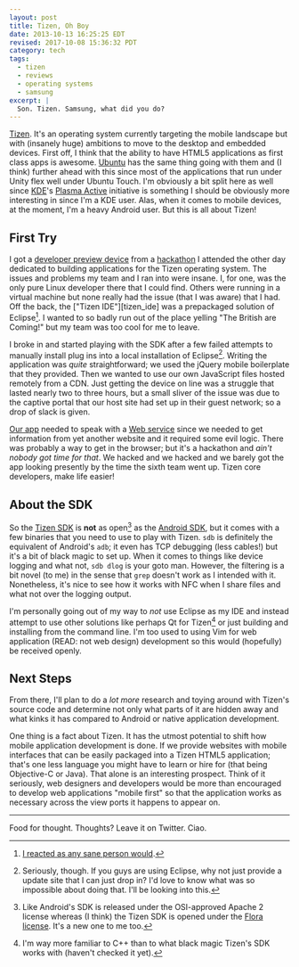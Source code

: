 ```yaml
---
layout: post
title: Tizen, Oh Boy
date: 2013-10-13 16:25:25 EDT
revised: 2017-10-08 15:36:32 PDT
category: tech
tags:
  - tizen
  - reviews
  - operating systems
  - samsung
excerpt: |
  Son. Tizen. Samsung, what did you do?
---
```


[Tizen][]. It's an operating system currently targeting the mobile landscape
but with (insanely huge) ambitions to move to the desktop and embedded
devices. First off, I think that the ability to have HTML5 applications as
first class apps is awesome. [Ubuntu][] has the same thing going with them and
(I think) further ahead with this since most of the applications that run
under Unity flex well under Ubuntu Touch. I'm obviously a bit split here as
well since [KDE][]'s [Plasma Active][] initiative is something I should be
obviously more interesting in since I'm a KDE user. Alas, when it comes to
mobile devices, at the moment, I'm a heavy Android user. But this is all about
Tizen!

## First Try
I got a [developer preview device][device] from a [hackathon][] I attended the other day
dedicated to building applications for the Tizen operating system. The issues
and problems my team and I ran into were insane. I, for one, was the only pure
Linux developer there that I could find. Others were running in a virtual
machine but none really had the issue (that I was aware) that I had. Off the
back, the ["Tizen IDE"][tizen_ide] was a prepackaged solution of Eclipse[^1].
I wanted to so badly run out of the place yelling "The British are Coming!"
but my team was too cool for me to leave.

I broke in and started playing with the SDK after a few failed attempts to
manually install plug ins into a local installation of Eclipse[^2]. Writing
the application was *quite* straightforward; we used the jQuery mobile boilerplate
that they provided. Then we wanted to use our own JavaScript files hosted
remotely from a CDN. Just getting the device on line was a struggle that
lasted nearly two to three hours, but a small sliver of the issue was due to
the captive portal that our host site had set up in their guest network; so a
drop of slack is given.

[Our app](https://github.com/jalcine/StuffApp) needed to speak with a [Web
service](https://github.com/jalcine/stuffappservice) since we needed to get
information from yet another website and it required some evil logic. There
was probably a way to get in the browser; but it's a hackathon and *ain't
nobody got time for that*. We hacked and we hacked and we barely got the app
looking presently by the time the sixth team went up. Tizen core developers,
make life easier!

## About the SDK
So the [Tizen SDK][] is **not** as open[^3] as the [Android SDK][], but it
comes with a few binaries that you need to use to play with Tizen. `sdb` is
definitely the equivalent of Android's `adb`; it even has TCP debugging (less
cables!) but it's a bit of black magic to set up. When it comes to things like
device logging and what not, `sdb dlog` is your goto man. However, the
filtering is a bit novel (to me) in the sense that `grep` doesn't work as I
intended with it. Nonetheless, it's nice to see how it works with NFC when I
share files and what not over the logging output.

I'm personally going out of my way to *not* use Eclipse as my IDE and instead
attempt to use other solutions like perhaps Qt for Tizen[^4] or just building
and installing from the command line. I'm too used to using Vim for web
application (READ: not web design) development so this would (hopefully) be
received openly.

## Next Steps

From there, I'll plan to do a *lot more* research and toying around with
Tizen's source code and determine not only what parts of it are hidden away
and what kinks it has compared to Android or native application development.

One thing is a fact about Tizen. It has the utmost potential to shift how
mobile application development is done. If we provide websites with mobile
interfaces that can be easily packaged into a Tizen HTML5 application; that's
one less language you might have to learn or hire for (that being Objective-C
or Java). That alone is an interesting prospect. Think of it seriously, web
designers and developers would be more than encouraged to develop web
applications "mobile first" so that the application works as necessary across
the view ports it happens to appear on.

---

Food for thought. Thoughts? Leave it on Twitter. Ciao.

[tizen]: http://tizen.org
[ubuntu]: http://ubuntu.com
[kde]: http://kde.org
[Plasma Active]: http://plasma-active.org/
[device]: http://instagram.com/p/fZYd74HPpo/
[hackathon]: http://agenda.bemyapp.com/events/view/united-states/new-york/huge/tizen-devlab-and-hack-in-new-york
[Tizen IDE]: https://developer.tizen.org/help/index.jsp?topic=%2Forg.tizen.gettingstarted%2Fhtml%2Fdev_env%2Fide_views.htm
[Tizen SDK]: https://developer.tizen.org/downloads/tizen-sdk
[Android SDK]: https://developer.android.com/sdk/
[^1]: [I reacted as any sane person would](http://nooooooooooooooo.com/).
[^2]: Seriously, though. If you guys are using Eclipse, why not just provide a
update site that I can just drop in? I'd love to know what was so impossible
about doing that. I'll be looking into this.
[^3]: Like Android's SDK is released under the OSI-approved Apache 2 license
whereas (I think) the Tizen SDK is opened under the [Flora license](floralicense.org/license).
It's a new one to me too.
[^4]: I'm way more familiar to C++ than to what black magic Tizen's SDK works
with (haven't checked it yet).
